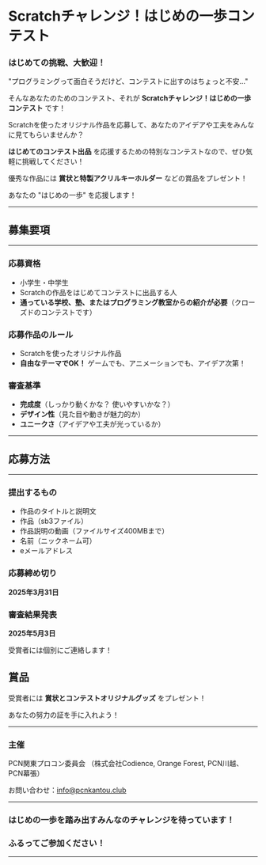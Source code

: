 # **Scratchチャレンジ！はじめの一歩コンテスト**

### **はじめての挑戦、大歓迎！**

"プログラミングって面白そうだけど、コンテストに出すのはちょっと不安…" 

そんなあなたのためのコンテスト、それが **Scratchチャレンジ！はじめの一歩コンテスト** です！

Scratchを使ったオリジナル作品を応募して、あなたのアイデアや工夫をみんなに見てもらいませんか？ 

**はじめてのコンテスト出品** を応援するための特別なコンテストなので、ぜひ気軽に挑戦してください！

優秀な作品には **賞状と特製アクリルキーホルダー** などの賞品をプレゼント！ 

あなたの "はじめの一歩" を応援します！

---
## **募集要項**
---
### **応募資格**

- 小学生・中学生
- Scratchの作品をはじめてコンテストに出品する人
- **通っている学校、塾、またはプログラミング教室からの紹介が必要**（クローズドのコンテストです）

### **応募作品のルール**

- Scratchを使ったオリジナル作品
- **自由なテーマでOK！** ゲームでも、アニメーションでも、アイデア次第！

### **審査基準**

- **完成度**（しっかり動くかな？ 使いやすいかな？）
- **デザイン性**（見た目や動きが魅力的か）
- **ユニークさ**（アイデアや工夫が光っているか）

---
## **応募方法**
---
### **提出するもの**

- 作品のタイトルと説明文
- 作品（sb3ファイル）
- 作品説明の動画（ファイルサイズ400MBまで）
- 名前（ニックネーム可）
- eメールアドレス


### **応募締め切り**
**2025年3月31日**

### **審査結果発表** 
**2025年5月3日**

受賞者には個別にご連絡します！

## **賞品**

受賞者には **賞状とコンテストオリジナルグッズ** をプレゼント！

あなたの努力の証を手に入れよう！

---
### 主催
PCN関東プロコン委員会
（株式会社Codience, Orange Forest, PCN川越、PCN幕張）

お問い合わせ：info@pcnkantou.club

---

### はじめの一歩を踏み出すみんなのチャレンジを待っています！
### **ふるってご参加ください！**
---

